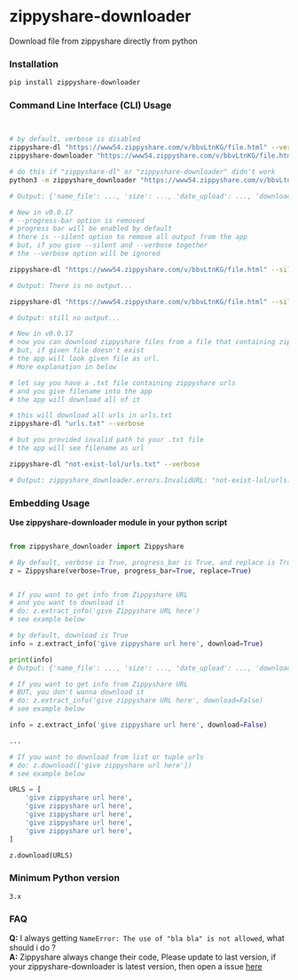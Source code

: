 # zippyshare-downloader

Download file from zippyshare directly from python

### Installation

```bash
pip install zippyshare-downloader
```

### Command Line Interface (CLI) Usage

```bash


# by default, verbose is disabled
zippyshare-dl "https://www54.zippyshare.com/v/bbvLtnKG/file.html" --verbose
zippyshare-downloader "https://www54.zippyshare.com/v/bbvLtnKG/file.html" --verbose

# do this if "zippyshare-dl" or "zippyshare-downloader" didn't work
python3 -m zippyshare_downloader "https://www54.zippyshare.com/v/bbvLtnKG/file.html" --verbose

# Output: {'name_file': ..., 'size': ..., 'date_upload': ..., 'download_url': ...}

# New in v0.0.17 
# --progress-bar option is removed
# progress bar will be enabled by default
# there is --silent option to remove all output from the app
# but, if you give --silent and --verbose together
# the --verbose option will be ignored

zippyshare-dl "https://www54.zippyshare.com/v/bbvLtnKG/file.html" --silent

# Output: There is no output...

zippyshare-dl "https://www54.zippyshare.com/v/bbvLtnKG/file.html" --silent --verbose

# Output: still no output...

# New in v0.0.17
# now you can download zippyshare files from a file that containing zippyshare urls
# but, if given file doesn't exist
# the app will look given file as url.
# More explanation in below

# let say you have a .txt file containing zippyshare urls
# and you give filename into the app
# the app will download all of it

# this will download all urls in urls.txt
zippyshare-dl "urls.txt" --verbose

# but you provided invalid path to your .txt file
# the app will see filename as url

zippyshare-dl "not-exist-lol/urls.txt" --verbose

# Output: zippyshare_downloader.errors.InvalidURL: "not-exist-lol/urls.txt" is not a zippyshare url

```


### Embedding Usage

**Use zippyshare-downloader module in your python script**

```python

from zippyshare_downloader import Zippyshare

# By default, verbose is True, progress_bar is True, and replace is True
z = Zippyshare(verbose=True, progress_bar=True, replace=True)


# If you want to get info from Zippyshare URL
# and you want to download it
# do: z.extract_info('give Zippyshare URL here')
# see example below

# by default, download is True
info = z.extract_info('give zippyshare url here', download=True)

print(info)
# Output: {'name_file': ..., 'size': ..., 'date_upload': ..., 'download_url': ...}

# If you want to get info from Zippyshare URL
# BUT, you don't wanna download it
# do: z.extract_info('give zippyshare URL here', download=False)
# see example below

info = z.extract_info('give zippyshare url here', download=False)

...

# If you want to download from list or tuple urls
# do: z.download(['give zippyshare url here'])
# see example below

URLS = [
    'give zippyshare url here',
    'give zippyshare url here',
    'give zippyshare url here',
    'give zippyshare url here',
    'give zippyshare url here',
]

z.download(URLS)

```

### Minimum Python version

```
3.x
```

### FAQ

**Q:** I always getting `NameError: The use of "bla bla" is not allowed`, what should i do ?<br>
**A:** Zippyshare always change their code, Please update to last version, if your zippyshare-downloader is latest version, then open a issue [here](https://github.com/mansuf/zippyshare-downloader/issues)